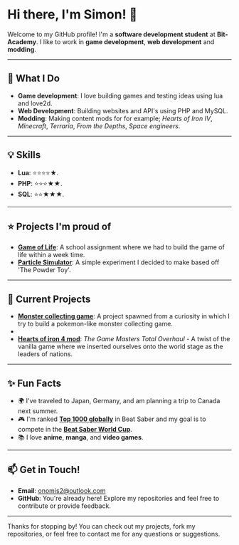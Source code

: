 # Hi there, I'm Simon! 👋  

Welcome to my GitHub profile! I'm a **software development student** at **Bit-Academy**. I like to work in **game development**, **web development** and **modding**.

---

## 🎯 What I Do  
- **Game development**: I love building games and testing ideas using lua and love2d.   
- **Web Development**: Building websites and API's using PHP and MySQL.
- **Modding**: Making content mods for for example; *Hearts of Iron IV*, *Minecraft*, *Terraria*, *From the Depths*, *Space engineers*. 

---

## 💡 Skills  
- **Lua**: ⭐⭐⭐⭐★.  
- **PHP**: ⭐⭐⭐★★.  
- **SQL**: ⭐⭐★★★.  

---

## ⭐ Projects I'm proud of
- **[Game of Life](https://github.com/Onomis2/DeepDive-Love2d-Game-of-Life)**: A school assignment where we had to build the game of life within a week time.
- **[Particle Simulator](https://github.com/Onomis2/Simple-Particle-Simulator)**: A simple experiment I decided to make based off 'The Powder Toy'.

---

## 🚀 Current Projects  
-  **[Monster collecting game](https://github.com/Onomis2/TempName)**: A project spawned from a curiosity in which I try to build a pokemon-like monster collecting game.  
-  <!-- **[Music database website](https://github.com/your-repo-link)**: A website where users can build their own database of music to save and listen to.  -->
-  **[Hearts of iron 4 mod](https://steamcommunity.com/sharedfiles/filedetails/?id=3319733182)**: *The Game Masters Total Overhaul* - A twist of the vanilla game where we inserted ourselves onto the world stage as the leaders of nations.

---

## ✨ Fun Facts  
- 🌍 I've traveled to Japan, Germany, and am planning a trip to Canada next summer.  
- 🎮 I'm ranked **[Top 1000 globally](https://scoresaber.com/u/76561198065944574)** in Beat Saber and my goal is to compete in the **[Beat Saber World Cup]([https://cube.community/tournaments](https://www.youtube.com/watch?v=4aWWwpCKwXQ&ab_channel=CubeCommunity))**.  
- 📚 I love **anime**, **manga**, and **video games**.  

---

## 📫 Get in Touch!  
- **Email**: [onomis2@outlook.com](mailto:onomis2@outlook.com)  
- **GitHub**: You're already here! Explore my repositories and feel free to contribute or provide feedback.  

---

Thanks for stopping by! You can check out my projects, fork my repositories, or feel free to contact me for any questions or suggestions. 

<!--
                                                                                          {\__／}
There is nothing hidden here, but for your commendable efforts I can give you this cookie（ • w •）
                                                                                          ／ >🍪
-->
